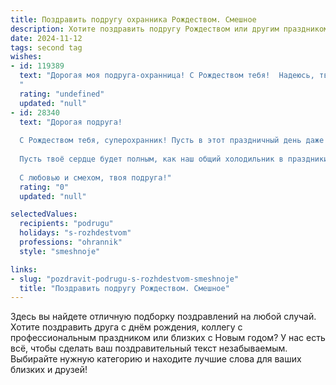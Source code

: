 ```yaml
---
title: Поздравить подругу охранника Рождеством. Смешное
description: Хотите поздравить подругу Рождеством или другим праздником? Наш ИИ создаст незабываемое поздравление, а вы обязательно выделитесь среди других.  
date: 2024-11-12
tags: second tag
wishes:
- id: 119389
  text: "Дорогая моя подруга-охранница! С Рождеством тебя!  Надеюсь, твой Санта-Клаус окажется не таким уж и простым, а принесёт тебе не только подарки, но и  год без нарушителей спокойствия (хотя бы почти без них!). Пусть твоя жизнь будет яркой, как гирлянда на ёлке, а зарплата – такой же стабильной, как работа охранника на Новогоднем корпоративе!  Пусть все твои мечты сбудутся (кроме тех, где ты кого-то ловишь!), а улыбка сияет ярче звёзд на зимнем небе!
  "
  rating: "undefined"
  updated: "null"
- id: 28340
  text: "Дорогая подруга!
  
  С Рождеством тебя, суперохранник! Пусть в этот праздничный день даже снежинки не решатся нарушить твою охрану! Желаю, чтобы святые ангелы шептали тебе только хорошие новости, а все непрошеные косяки обходили стороной, словно твои бдительные глаза!
  
  Пусть твоё сердце будет полным, как наш общий холодильник в праздники, а жизнь — яркой, как твоя форма! Сохраняй спокойствие, даже когда к тебе на праздник заглядывают усатые деды и олени!
  
  С любовью и смехом, твоя подруга!"
  rating: "0"
  updated: "null"

selectedValues:
  recipients: "podrugu"
  holidays: "s-rozhdestvom"
  professions: "ohrannik"
  style: "smeshnoje"

links:
- slug: "pozdravit-podrugu-s-rozhdestvom-smeshnoje"
  title: "Поздравить подругу Рождеством. Смешное"
---
```


Здесь вы найдете отличную подборку поздравлений на любой случай. 
Хотите поздравить друга с днём рождения, коллегу с профессиональным праздником или близких с Новым годом? У нас есть всё, чтобы сделать ваш поздравительный текст незабываемым. Выбирайте нужную категорию и находите лучшие слова для ваших близких и друзей!
